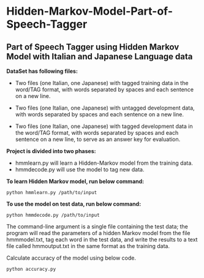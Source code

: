 # Hidden-Markov-Model-Part-of-Speech-Tagger
## Part of Speech Tagger using Hidden Markov Model with Italian and Japanese Language data


**DataSet has following files:**

- Two files (one Italian, one Japanese) with tagged training data in the word/TAG format, with words separated by spaces and each sentence on a new line.

- Two files (one Italian, one Japanese) with untagged development data, with words separated by spaces and each sentence on a new line.

- Two files (one Italian, one Japanese) with tagged development data in the word/TAG format, with words separated by spaces and each sentence on a new line, to serve as an answer key for evaluation.

**Project is divided into two phases:**

- hmmlearn.py will learn a Hidden-Markov model from the training data.
- hmmdecode.py will use the model to tag new data.


**To learn Hidden Markov model, run below command:**

```
python hmmlearn.py /path/to/input
```
**To use the model on test data, run below command:**

```
python hmmdecode.py /path/to/input
```
The command-line argument is a single file containing the test data; the program will read the parameters of a hidden Markov model from the file hmmmodel.txt, tag each word in the test data, and write the results to a text file called hmmoutput.txt in the same format as the training data.

Calculate accuracy of the model using below code.

```
python accuracy.py
```
